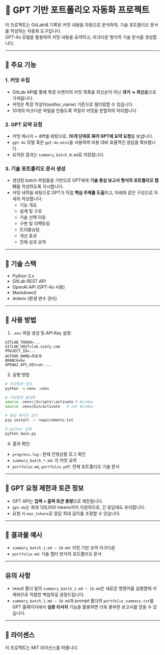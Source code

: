 
# 🧠 GPT 기반 포트폴리오 자동화 프로젝트

이 프로젝트는 GitLab에 기록된 커밋 내용을 자동으로 분석하여, 기술 포트폴리오 문서를 작성하는 자동화 도구입니다.  
GPT-4o 모델을 활용하여 커밋 내용을 요약하고, 마크다운 형식의 기술 문서를 생성합니다.

---

## 📌 주요 기능

### 1. 커밋 수집
- GitLab API를 통해 특정 브랜치의 커밋 목록을 최신순이 아닌 **과거 → 최신순**으로 가져옵니다.
- 커밋은 특정 작성자(author_name) 기준으로 필터링할 수 있습니다.
- 10개의 마크다운 파일을 만들도록 적절히 커밋을 분할하여 처리합니다.

### 2. GPT 요약 요청
- 커밋 메시지 + diff를 바탕으로, **10개 단위로 묶어 GPT에 요약 요청**을 보냅니다.
- `gpt-4o` 모델 혹은 `gpt-4o-mini`을 사용하여 비용 대비 효율적인 응답을 확보합니다.
- 요약된 결과는 `summary_batch_N.md`로 저장됩니다.

### 3. 기술 포트폴리오 문서 생성
- 생성된 batch 파일들을 기반으로 GPT에게 **기술 중심 보고서 형식의 포트폴리오 챕터**를 작성하도록 지시합니다.
- 커밋 내역을 바탕으로 GPT가 직접 **핵심 주제를 도출**하고, 아래와 같은 구성으로 자세히 작성합니다:
  - 기능 개요
  - 설계 및 구조
  - 기술 선택 이유
  - 구현 및 리팩토링
  - 트러블슈팅
  - 개선 효과
  - 전체 성과 요약

---

## 🧩 기술 스택

- Python 3.x
- GitLab REST API
- OpenAI API (GPT-4o 사용)
- Markdown2
- dotenv (환경 변수 관리)

---

## 🧪 사용 방법

1. `.env` 파일 생성 및 API Key 설정:

```
GITLAB_TOKEN=...
GITLAB_HOST=lab.ssafy.com
PROJECT_ID=...
AUTHOR_NAME=최효재
BRANCH=be
OPENAI_API_KEY=sk-...
```

2. 실행 방법

```bash
# 가상환경 생성
python -m venv .venv

# 가상환경 활성화
source .venv\\Scripts\\activate # Window
source .venv/bin/activate   # not Window

# 필요 패키지 설치
pip install -r requirements.txt

# python 실행
python main.py
```

4. 결과 확인:

- `progress.log` : 현재 진행상황 로그 확인
- `summary_batch_*.md`: 각 커밋 요약
- `portfolio.md`, `portfolio.pdf`: 전체 포트폴리오 기술 문서

---

## 🧠 GPT 요청 제한과 토큰 정보

- GPT API는 **입력 + 출력 토큰 총량**으로 제한됩니다.
- `gpt-4o`는 최대 128,000 tokens까지 지원하므로, 긴 응답에도 유리합니다.
- 요청 시 `max_tokens`로 응답 최대 길이를 조정할 수 있습니다.

---

## 📄 결과물 예시

- `summary_batch_1.md ~ 10.md`: 커밋 기반 요약 마크다운
- `portfolio.md`: 기술 챕터 방식의 포트폴리오 문서

---

## 유의 사항

- result 폴더 밑의 `summary_batch_1.md ~ 10.md`은 새로운 명령어를 실행할때 삭제되므로 적절한 백업하길 권장드립니다.
- `summary_batch_1.md ~ 10.md`과 prompt 폴더의 `portfolio_summary.txt`를 GPT 홈페이지에서 **심층 리서치** 기능을 활용하면 더욱 풍부한 보고서를 얻을 수 있습니다.

---

## 🪪 라이센스

이 프로젝트는 MIT 라이선스를 따릅니다.
